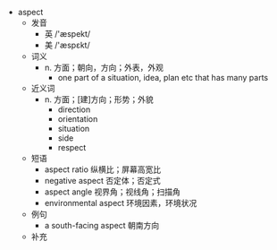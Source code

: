 - aspect
  - 发音
    - 英 /'æspekt/
    - 美 /'æspɛkt/
  - 词义
    - n. 方面；朝向，方向；外表，外观
      - one part of a situation, idea, plan etc that has many parts
  - 近义词
    - n. 方面；[建]方向；形势；外貌
      - direction
      - orientation
      - situation
      - side
      - respect
  - 短语
    - aspect ratio 纵横比；屏幕高宽比
    - negative aspect 否定体；否定式
    - aspect angle 视界角；视线角；扫描角
    - environmental aspect 环境因素，环境状况
  - 例句
    - a south-facing aspect 朝南方向
  - 补充
